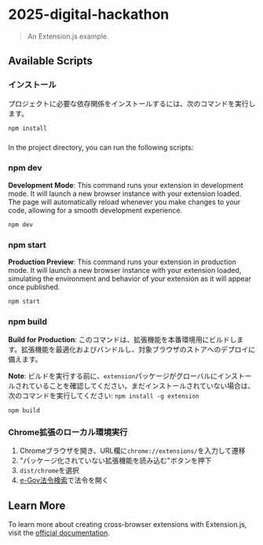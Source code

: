 # 2025-digital-hackathon

> An Extension.js example.

## Available Scripts

### インストール

プロジェクトに必要な依存関係をインストールするには、次のコマンドを実行します。

```bash
npm install
```

###

In the project directory, you can run the following scripts:

### npm dev

**Development Mode**: This command runs your extension in development mode. It will launch a new browser instance with your extension loaded. The page will automatically reload whenever you make changes to your code, allowing for a smooth development experience.

```bash
npm dev
```

### npm start

**Production Preview**: This command runs your extension in production mode. It will launch a new browser instance with your extension loaded, simulating the environment and behavior of your extension as it will appear once published.

```bash
npm start
```

### npm build

**Build for Production**: このコマンドは、拡張機能を本番環境用にビルドします。拡張機能を最適化およびバンドルし、対象ブラウザのストアへのデプロイに備えます。

**Note**: ビルドを実行する前に、`extension`パッケージがグローバルにインストールされていることを確認してください。まだインストールされていない場合は、次のコマンドを実行してください: `npm install -g extension`

```bash
npm build
```

### Chrome拡張のローカル環境実行
1. Chromeブラウザを開き、URL欄に```chrome://extensions/```を入力して遷移
2. "パッケージ化されていない拡張機能を読み込む"ボタンを押下
3. ```dist/chrome```を選択
4. [e-Gov法令検索](https://laws.e-gov.go.jp/)で法令を開く

## Learn More

To learn more about creating cross-browser extensions with Extension.js, visit the [official documentation](https://extension.js.org).

